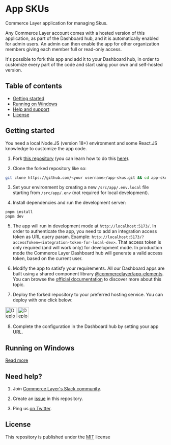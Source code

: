 # App SKUs

Commerce Layer application for managing Skus.

Any Commerce Layer account comes with a hosted version of this application, as part of the Dashboard hub, and it is automatically enabled for admin users.
An admin can then enable the app for other organization members giving each member full or read-only access.

It's possible to fork this app and add it to your Dashboard hub, in order to customize every part of the code and start using your own and self-hosted version.

## Table of contents

- [Getting started](#getting-started)
- [Running on Windows](#running-on-windows)
- [Help and support](#need-help)
- [License](#license)


## Getting started
You need a local Node.JS (version 18+) environment and some React.JS knowledge to customize the app code.

1. Fork [this repository](https://github.com/commercelayer/app-skus) (you can learn how to do this [here](https://help.github.com/articles/fork-a-repo)).

2. Clone the forked repository like so:

```bash
git clone https://github.com/<your username>/app-skus.git && cd app-skus
```

3. Set your environment by creating a new `/src/app/.env.local` file starting from `/src/app/.env` (not required for local development).

4. Install dependencies and run the development server:

```
pnpm install
pnpm dev
```

5. The app will run in development mode at `http://localhost:5173/`. 
In order to authenticate the app, you need to add an integration access token as URL query param. Example: `http://localhost:5173/?accessToken=<integration-token-for-local-dev>`.
That access token is only required (and will work only) for development mode. In production mode the Commerce Layer Dashboard hub will generate a valid access token, based on the current user.

6. Modify the app to satisfy your requirements. 
All our Dashboard apps are built using a shared component library [@commercelayer/app-elements](https://github.com/commercelayer/app-elements).
You can browse the [official documentation](https://commercelayer.github.io/app-elements) to discover more about this topic.

7. Deploy the forked repository to your preferred hosting service. You can deploy with one click below:

[<img src="https://www.netlify.com/img/deploy/button.svg" alt="Deploy to Netlify" height="35">](https://app.netlify.com/start/deploy?repository=https://github.com/commercelayer/app-skus#PUBLIC_SELF_HOSTED_SLUG) [<img src="https://vercel.com/button" alt="Deploy to Vercel" height="35">](https://vercel.com/new/clone?repository-url=https://github.com/commercelayer/app-skus&build-command=pnpm%20build&output-directory=packages%2Fapp%2Fdist&env=PUBLIC_SELF_HOSTED_SLUG&envDescription=your%20organization%20slug) 

8. Complete the configuration in the Dashboard hub by setting your app URL.

## Running on Windows
[Read more](https://github.com/commercelayer/.github/blob/main/PNPM_ON_WINDOWS.md)

## Need help?

1. Join [Commerce Layer's Slack community](https://slack.commercelayer.app).

2. Create an [issue](https://github.com/commercelayer/app-skus/issues) in this repository.

3. Ping us [on Twitter](https://twitter.com/commercelayer).

## License

This repository is published under the [MIT](LICENSE) license
